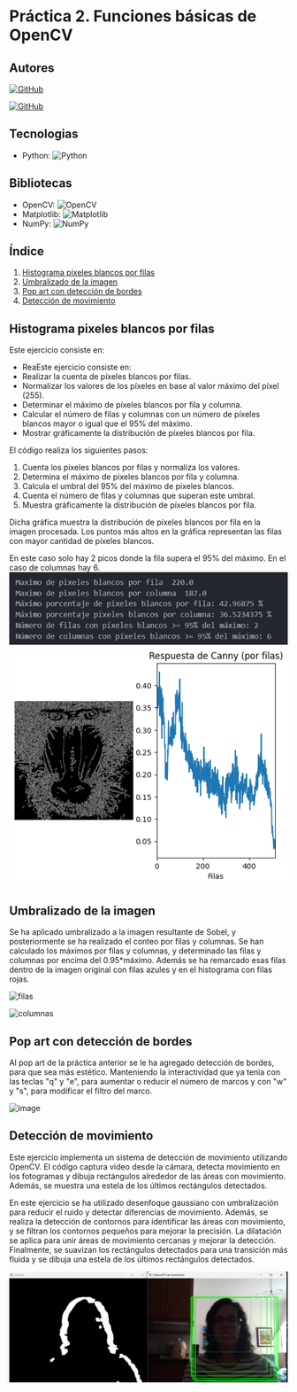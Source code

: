 # Práctica 2. Funciones básicas de OpenCV

## Autores
[![GitHub](https://img.shields.io/badge/GitHub-Elena%20Morales%20Gil-brightgreen?style=flat-square&logo=github)](https://github.com/ElenaMoralesGil)

[![GitHub](https://img.shields.io/badge/GitHub-Giovanni%20León%20Corujo-yellow?style=flat-square&logo=github)](https://github.com/DevGiovanniLC)

## Tecnologias
  -  Python: ![Python](https://img.shields.io/badge/Python-3.x-blue?style=flat-square&logo=python)

## Bibliotecas
  - OpenCV: ![OpenCV](https://img.shields.io/badge/OpenCV-Latest-brightgreen?style=flat-square&logo=opencv)
  - Matplotlib: ![Matplotlib](https://img.shields.io/badge/Matplotlib-Latest-yellow?style=flat-square&logo=matplotlib)
  - NumPy: ![NumPy](https://img.shields.io/badge/NumPy-Latest-blueviolet?style=flat-square&logo=numpy)


## Índice
1. [Histograma pixeles blancos por filas](#histfilas)
2. [Umbralizado de la imagen](#umbralizado)
4. [Pop art con detección de bordes](#popart)
5. [Detección de movimiento](#movimiento)


## Histograma pixeles blancos por filas <a name="histfilas"></a>

Este ejercicio consiste en:
-   ReaEste ejercicio consiste en:
- Realizar la cuenta de píxeles blancos por filas.
- Normalizar los valores de los píxeles en base al valor máximo del píxel (255).
- Determinar el máximo de píxeles blancos por fila y columna.
- Calcular el número de filas y columnas con un número de píxeles blancos mayor o igual que el 95% del máximo.
- Mostrar gráficamente la distribución de píxeles blancos por fila.

El código realiza los siguientes pasos:
1. Cuenta los píxeles blancos por filas y normaliza los valores.
2. Determina el máximo de píxeles blancos por fila y columna.
3. Calcula el umbral del 95% del máximo de píxeles blancos.
4. Cuenta el número de filas y columnas que superan este umbral.
5. Muestra gráficamente la distribución de píxeles blancos por fila.

Dicha gráfica muestra la distribución de píxeles blancos por fila en la imagen procesada. Los puntos más altos en la gráfica representan las filas con mayor cantidad de píxeles blancos. 

En este caso solo hay 2 picos donde la fila supera el 95% del máximo. En el caso de columnas hay 6. 
![alt text](image.png) ![alt text](image-1.png)

## Umbralizado de la imagen <a name="umbralizado"></a>

   Se ha aplicado umbralizado a la imagen resultante de Sobel, y posteriormente se ha realizado el conteo por filas y columnas. Se han calculado los máximos por filas y columnas, y determinado las filas y columnas por encima del 0.95\*máximo. Además se ha remarcado esas filas dentro de la imagen original con filas azules y en el histograma con filas rojas.
   
![filas](https://github.com/user-attachments/assets/febb7b14-da13-4f2e-bc0f-b98e945581b0)

![columnas](https://github.com/user-attachments/assets/16275ede-c39a-426e-87d7-683016a5e188)

## Pop art con detección de bordes <a name="popart"></a>

Al pop art de la práctica anterior se le ha agregado detección de bordes, para que sea más estético. Manteniendo la interactividad que ya tenia con las teclas "q" y "e", para aumentar o reducir el número de marcos y con "w" y "s", para modíficar el filtro del marco.

![image](https://github.com/user-attachments/assets/79b80673-89b6-47a5-8422-1be1d79912d4)


## Detección de movimiento <a name="movimiento"></a>

Este ejercicio implementa un sistema de detección de movimiento utilizando OpenCV. El código captura video desde la cámara, detecta movimiento en los fotogramas y dibuja rectángulos alrededor de las áreas con movimiento. Además, se muestra una estela de los últimos rectángulos detectados.

En este ejercicio se ha utilizado desenfoque gaussiano con umbralización para reducir el ruido y detectar diferencias de movimiento. Además, se realiza la detección de contornos para identificar las áreas con movimiento, y se filtran los contornos pequeños para mejorar la precisión. La dilatación se aplica para unir áreas de movimiento cercanas y mejorar la detección. Finalmente, se suavizan los rectángulos detectados para una transición más fluida y se dibuja una estela de los últimos rectángulos detectados.

![alt text](image-2.png)